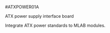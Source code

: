 <!--- PrjInfo ---> <!--- Please remove this line after manually editing --->
<!--- 00a56be08b96043df9e37d6aff7b6990 --->
<!--- Created:20170112-18:22: ---> 
<!--- Author:Mlab: ---> 
<!--- AuthorEmail:mlab@mlab.cz: ---> 
<!--- Tags:imported: ---> 
<!--- Ust:None: ---> 
<!--- Name:ATXPOWER01A: --->
#ATXPOWER01A 
<!--- LongName --->
ATX power supply interface board
<!--- ELongName ---> 

<!--- Lead --->
Integrate ATX power standards to MLAB modules.
<!--- ELead ---> 


​
​
<!--- Description --->
<!--- EDescription --->
<!--- Content --->
<!--- EContent --->
            